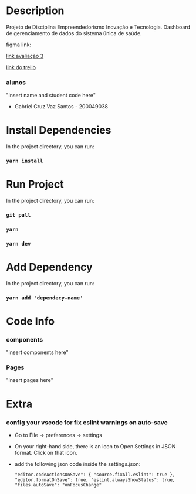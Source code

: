 # Description

Projeto de Disciplina Empreendedorismo Inovação e Tecnologia.
Dashboard de gerenciamento de dados do sistema única de saúde.

figma link:

[link avaliação 3](https://docs.google.com/document/d/12p76yPck3DUdVHmIkHKygV835GlPi5c2/edit)

[link do trello](https://trello.com/b/PLOmuvlP/o-mel-do-guibson)

### alunos

"insert name and student code here"

- Gabriel Cruz Vaz Santos - 200049038

# Install Dependencies

In the project directory, you can run:

### `yarn install`

# Run Project

In the project directory, you can run:

### `git pull`

### `yarn`

### `yarn dev`

# Add Dependency

In the project directory, you can run:

### `yarn add 'dependecy-name'`

# Code Info

### components

"insert components here"

### Pages

"insert pages here"

# Extra

### config your vscode for fix eslint warnings on auto-save

- Go to File -> preferences -> settings
- On your right-hand side, there is an icon to Open Settings in JSON format. Click on that icon.
- add the following json code inside the settings.json:

  `"editor.codeActionsOnSave": { "source.fixAll.eslint": true }, "editor.formatOnSave": true, "eslint.alwaysShowStatus": true, "files.autoSave": "onFocusChange"`
